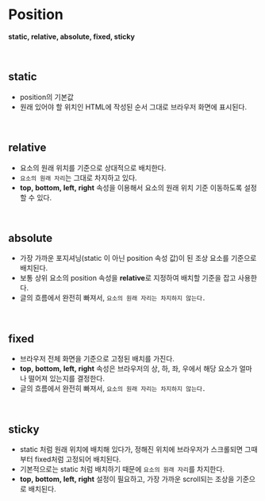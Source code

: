 # Position

**static, relative, absolute, fixed, sticky**

<br>

## static

-   position의 기본값
-   원래 있어야 할 위치인 HTML에 작성된 순서 그대로 브라우저 화면에 표시된다.

<br>

## relative

-   요소의 원래 위치를 기준으로 상대적으로 배치한다.
-   `요소의 원래 자리`는 그대로 차지하고 있다.
-   **top, bottom, left, right** 속성을 이용해서 요소의 원래 위치 기준 이동하도록 설정할 수 있다.

<br>

## absolute

-   가장 가까운 포지셔닝(static 이 아닌 position 속성 값)이 된 조상 요소를 기준으로 배치된다.
-   보통 상위 요소의 position 속성을 **relative**로 지정하여 배치할 기준을 잡고 사용한다.
-   글의 흐름에서 완전히 빠져서, `요소의 원래 자리는 차지하지 않는다.`

<br>

## fixed

-   브라우저 전체 화면을 기준으로 고정된 배치를 가진다.
-   **top, bottom, left, right** 속성은 브라우저의 상, 하, 좌, 우에서 해당 요소가 얼마나 떨어져 있는지를 결정한다.
-   글의 흐름에서 완전히 빠져서, `요소의 원래 자리는 차지하지 않는다.`

<br>

## sticky

-   static 처럼 원래 위치에 배치해 있다가, 정해진 위치에 브라우저가 스크롤되면 그때부터 fixed처럼 고정되어 배치된다.
-   기본적으로는 static 처럼 배치하기 때문에 `요소의 원래 자리`를 차지한다.
-   **top, bottom, left, right** 설정이 필요하고, 가장 가까운 scroll되는 조상을 기준으로 배치된다.

